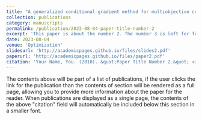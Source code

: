 ```yaml
---
title: "A generalized conditional gradient method for multiobjective composite optimization problems"
collection: publications
category: manuscripts
permalink: /publication/2023-08-04-paper-title-number-2
excerpt: 'This paper is about the number 2. The number 3 is left for future work.'
date: 2023-08-04
venue: 'Optimization'
slidesurl: 'http://academicpages.github.io/files/slides2.pdf'
paperurl: 'http://academicpages.github.io/files/paper2.pdf'
citation: 'Your Name, You. (2010). &quot;Paper Title Number 2.&quot; <i>Journal 1</i>. 1(2).'
---
```


The contents above will be part of a list of publications, if the user clicks the link for the publication than the contents of section will be rendered as a full page, allowing you to provide more information about the paper for the reader. When publications are displayed as a single page, the contents of the above "citation" field will automatically be included below this section in a smaller font.
